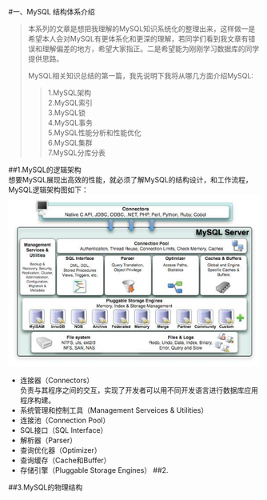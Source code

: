 #一、MySQL 结构体系介绍
>本系列的文章是想把我理解的MySQL知识系统化的整理出来，这样做一是希望本人会对MySQL有更体系化和更深的理解，若同学们看到我文章有错误和理解偏差的地方，希望大家指正。二是希望能为刚刚学习数据库的同学提供思路。   
>   
>MySQL相关知识总结的第一篇，我先说明下我将从哪几方面介绍MySQL:
>>1.MySQL架构  
>>2.MySQL索引  
>>3.MySQL锁  
>>4.MySQL事务   
>>5.MySQL性能分析和性能优化  
>>6.MySQL集群   
>>7.MySQL分库分表   

##1.MySQL的逻辑架构   
想要MySQL展现出高效的性能，就必须了解MySQL的结构设计，和工作流程，MySQL逻辑架构图如下：   
![e](https://raw.githubusercontent.com/alanliang0430/file-repository/master/img-folder/MySQL/MySQL1.jpg)   

+ 连接器（Connectors）   
负责与其程序之间的交互，实现了开发者可以用不同开发语言进行数据库应用程序构建。
+ 系统管理和控制工具（Management Serveices & Utilities）
+ 连接池（Connection Pool）
+ SQL接口（SQL Interface）
+ 解析器（Parser）
+ 查询优化器（Optimizer）
+ 查询缓存（Cache和Buffer）
+ 存储引擎（Pluggable Storage Engines）
##2.

##3.MySQL的物理结构    
